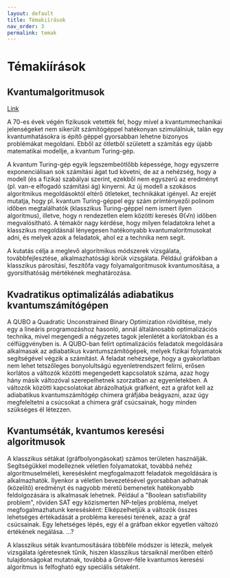 ```yaml
---
layout: default
title: Témakiírások
nav_order: 3
permalink: temak
---
```


# Témakiírások

## Kvantumalgoritmusok

[Link](https://doktori.hu/index.php?menuid=195&lang=HU&tk_ID=100066)

A 70-es évek végén fizikusok vetették fel, hogy mivel a kvantummechanikai jelenségeket nem sikerült számítógéppel hatékonyan szimulálniuk, talán egy kvantumhatásokra is építő géppel gyorsabban lehetne bizonyos problémákat megoldani. Ebből az ötletből született a számítás egy újabb matematikai modellje, a kvantum Turing-gép.

A kvantum Turing-gép egyik legszembeötlőbb képessége, hogy egyszerre exponenciálisan sok számítási ágat tud követni, de az a nehézség, hogy a modell (és a fizika) szabályai szerint, ezekből nem egyszerű az eredményt (pl. van-e elfogadó számítási ág) kinyerni. Az új modell a szokásos algoritmikus megoldásoktól eltérő ötleteket, technikákat igényel. Az erejét mutatja, hogy pl. kvantum Turing-géppel egy szám prímtényezői polinom időben megtalálhatók (klasszikus Turing-géppel nem ismert ilyen algoritmus), illetve, hogy n rendezetlen elem közötti keresés Θ(√n) időben megvalósítható. A témakör nagy kérdése, hogy milyen feladatokra lehet a klasszikus megoldásnál lényegesen hatékonyabb kvantumaloritmusokat adni, és melyek azok a feladatok, ahol ez a technika nem segít.

A kutatás célja a meglevő algoritmikus módszerek vizsgálata, továbbfejlesztése, alkalmazhatósági körük vizsgálata. Például gráfokban a klasszikus párosítási, feszítőfa vagy folyamalgoritmusok kvantumosítása, a gyorsíthatóság mértékének meghatározása.

## Kvadratikus optimalizálás adiabatikus kvantumszámítógépen

A QUBO a Quadratic Unconstrained Binary Optimization rövidítése, mely egy a lineáris programozáshoz hasonló, annál általánosabb optimalizációs technika, mivel megengedi a négyzetes tagok jelenlétét a korlátokban és a célfüggvényben is. A QUBO-ban felírt optimalizációs feladatok megoldására alkalmasak az adiabatikus kvantumszámítógépek, melyek fizikai folyamatok segítségével végzik a számítást. A feladat nehézsége, hogy a gyakorlatban nem lehet tetszőleges bonyolultságú egyenletrendszert felírni, erősen korlátos a változók közötti megengedett kapcsolatok száma, azaz hogy hány másik változóval szerepelhetnek szorzatban az egyenletekben. A változók közötti kapcsolatokat ábrázolhatjuk gráfként, ezt a gráfot kell az adiabatikus kvantumszámítógép chimera gráfjába beágyazni, azaz úgy megfeleltetni a csúcsokat a chimera gráf csúcsainak, hogy minden szükséges él létezzen.

## Kvantumséták, kvantumos keresési algoritmusok

A klasszikus sétákat (gráfbolyongásokat) számos területen használják. Segítségükkel modelleznek véletlen folyamatokat, továbbá nehéz algoritmuselméleti, keresésként megfogalmazott feladatok megoldására is alkalmazhatók. Ilyenkor a véletlen bevezetésével gyorsabban adhatnak (közelítő) eredményt és nagyobb méretű bemenetek hatékonyabb feldolgozására is alkalmasak lehetnek. Például a "Boolean satisfiability problem", röviden SAT egy közismerten NP-teljes probléma, melyet megfogalmazhatunk keresésként: Elképzelhetjük a változók összes lehetséges értékadását a probléma keresési terének, azaz a gráf csúcsainak. Egy lehetséges lépés, egy él a gráfban ekkor egyetlen változó értékének negálása. ...?

A klasszikus séták kvantumosítására többféle módszer is létezik, melyek vizsgálata ígéretesnek tűnik, hiszen klasszikus társaiknál merőben eltérő tulajdonságokat mutatnak, továbbá a Grover-féle kvantumos keresési algoritmus is felfogható egy speciális sétaként.
